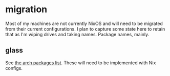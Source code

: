 # migration

Most of my machines are not currently NixOS and will need to be migrated from their current configurations. I plan to capture some state here to retain that as I'm wiping drives and taking names. Package names, mainly.

## glass

See [the arch packages list](./arch-packages.txt). These will need to be implemented with Nix configs.